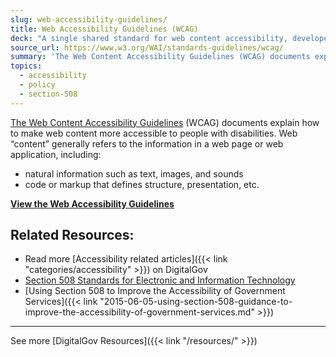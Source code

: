 ```yaml
---
slug: web-accessibility-guidelines/
title: Web Accessibility Guidelines (WCAG)
deck: "A single shared standard for web content accessibility, developed in the open to meet the needs of individuals, organizations, and governments internationally"
source_url: https://www.w3.org/WAI/standards-guidelines/wcag/
summary: 'The Web Content Accessibility Guidelines (WCAG) documents explain how to make web content more accessible to people with disabilities. Web &#8220;content&#8221; generally refers to the information in a web page or web application, including: natural information such as text, images, and sounds code or markup that defines structure, presentation, etc. View the Web Accessibility Guidelines'
topics:
  - accessibility
  - policy
  - section-508
---
```


[The Web Content Accessibility Guidelines](http://www.w3.org/WAI/intro/wcag.php) (WCAG) documents explain how to make web content more accessible to people with disabilities. Web &#8220;content&#8221; generally refers to the information in a web page or web application, including:

- natural information such as text, images, and sounds
- code or markup that defines structure, presentation, etc.

[**View the Web Accessibility Guidelines**](http://www.w3.org/WAI/intro/wcag.php)


## Related Resources:

  * Read more [Accessibility related articles]({{< link "categories/accessibility" >}}) on DigitalGov
  * [Section 508 Standards for Electronic and Information Technology](http://www.access-board.gov/guidelines-and-standards/communications-and-it/about-the-section-508-standards/section-508-standards)
  * [Using Section 508 to Improve the Accessibility of Government Services]({{< link "2015-06-05-using-section-508-guidance-to-improve-the-accessibility-of-government-services.md" >}})

* * *

See more [DigitalGov Resources]({{< link "/resources/" >}})
